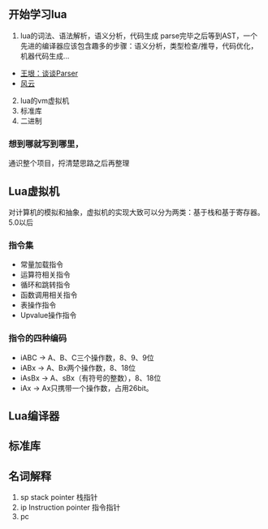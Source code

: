 
## 开始学习lua

1. lua的词法、语法解析，语义分析，代码生成
parse完毕之后等到AST，一个先进的编译器应该包含趣多的步骤：语义分析，类型检查/推导，代码优化，机器代码生成...

- [王垠：谈谈Parser](https://www.open-open.com/news/view/1b08f92)
- [风云](https://storage.googleapis.com/google-code-archive-downloads/v2/code.google.com/luadec/%E4%BA%91%E9%A3%8E-lua%E6%BA%90%E7%A0%81%E6%AC%A3%E8%B5%8F-lua-5.2.pdf)

2. lua的vm虚拟机
3. 标准库
4. 二进制


### 想到哪就写到哪里，
通识整个项目，捋清楚思路之后再整理


## Lua虚拟机

对计算机的模拟和抽象，虚拟机的实现大致可以分为两类：基于栈和基于寄存器。5.0以后

### 指令集
- 常量加载指令
- 运算符相关指令
- 循环和跳转指令
- 函数调用相关指令
- 表操作指令
- Upvalue操作指令

### 指令的四种编码
- iABC -> A、B、C三个操作数，8、9、9位
- iABx -> A、Bx两个操作数，8、18位
- iAsBx -> A、sBx（有符号的整数），8、18位
- iAx -> Ax只携带一个操作数，占用26bit。


## Lua编译器

## 标准库

## 名词解释
1. sp stack pointer 栈指针
2. ip Instruction pointer 指令指针
3. pc 